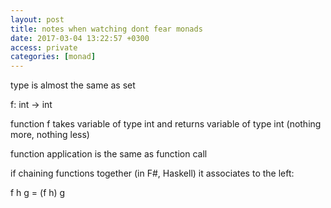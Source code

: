 ```yaml
---
layout: post
title: notes when watching dont fear monads
date: 2017-03-04 13:22:57 +0300
access: private
categories: [monad]
---
```


type is almost the same as set

f: int -> int

function f takes variable of type int and returns variable of type int
(nothing more, nothing less)

function application is the same as function call

if chaining functions together (in F#, Haskell) it associates to the left:

f h g = (f h) g



<!-- more -->
